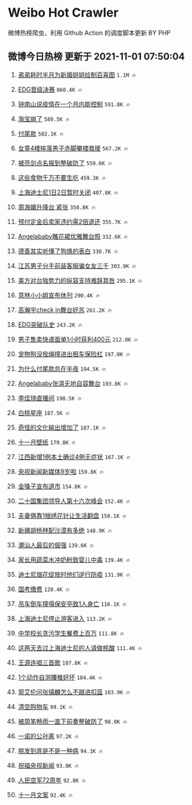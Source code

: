 # Weibo Hot Crawler 



微博热榜爬虫，利用 Github Action 的调度脚本更新 BY PHP 


## 微博今日热榜 更新于 2021-11-01 07:50:04 
1. [弟弟耗时半月为新婚姐姐绘制百喜图](https://s.weibo.com/weibo?q=%23%E5%BC%9F%E5%BC%9F%E8%80%97%E6%97%B6%E5%8D%8A%E6%9C%88%E4%B8%BA%E6%96%B0%E5%A9%9A%E5%A7%90%E5%A7%90%E7%BB%98%E5%88%B6%E7%99%BE%E5%96%9C%E5%9B%BE%23&Refer=top) `1.1M 🔥` 

1. [EDG晋级决赛](https://s.weibo.com/weibo?q=%23EDG%E6%99%8B%E7%BA%A7%E5%86%B3%E8%B5%9B%23&Refer=top) `860.4K 🔥` 

1. [钟南山说疫情在一个月内能控制](https://s.weibo.com/weibo?q=%23%E9%92%9F%E5%8D%97%E5%B1%B1%E8%AF%B4%E7%96%AB%E6%83%85%E5%9C%A8%E4%B8%80%E4%B8%AA%E6%9C%88%E5%86%85%E8%83%BD%E6%8E%A7%E5%88%B6%23&Refer=top) `591.8K 🔥` 

1. [淘宝崩了](https://s.weibo.com/weibo?q=%23%E6%B7%98%E5%AE%9D%E5%B4%A9%E4%BA%86%23&Refer=top) `589.5K 🔥` 

1. [付尾款](https://s.weibo.com/weibo?q=%23%E4%BB%98%E5%B0%BE%E6%AC%BE%23&Refer=top) `582.1K 🔥` 

1. [女童4楼摔落男子赤脚攀楼救援](https://s.weibo.com/weibo?q=%23%E5%A5%B3%E7%AB%A54%E6%A5%BC%E6%91%94%E8%90%BD%E7%94%B7%E5%AD%90%E8%B5%A4%E8%84%9A%E6%94%80%E6%A5%BC%E6%95%91%E6%8F%B4%23&Refer=top) `567.2K 🔥` 

1. [被亮剑点名报到整破防了](https://s.weibo.com/weibo?q=%23%E8%A2%AB%E4%BA%AE%E5%89%91%E7%82%B9%E5%90%8D%E6%8A%A5%E5%88%B0%E6%95%B4%E7%A0%B4%E9%98%B2%E4%BA%86%23&Refer=top) `559.6K 🔥` 

1. [这些食物千万不要生吃](https://s.weibo.com/weibo?q=%23%E8%BF%99%E4%BA%9B%E9%A3%9F%E7%89%A9%E5%8D%83%E4%B8%87%E4%B8%8D%E8%A6%81%E7%94%9F%E5%90%83%23&Refer=top) `459.3K 🔥` 

1. [上海迪士尼1日2日暂时关闭](https://s.weibo.com/weibo?q=%23%E4%B8%8A%E6%B5%B7%E8%BF%AA%E5%A3%AB%E5%B0%BC1%E6%97%A52%E6%97%A5%E6%9A%82%E6%97%B6%E5%85%B3%E9%97%AD%23&Refer=top) `407.8K 🔥` 

1. [周海媚升降台 紧张](https://s.weibo.com/weibo?q=%E5%91%A8%E6%B5%B7%E5%AA%9A%E5%8D%87%E9%99%8D%E5%8F%B0%20%E7%B4%A7%E5%BC%A0&Refer=top) `358.8K 🔥` 

1. [预付定金后卖家违约需2倍退还](https://s.weibo.com/weibo?q=%23%E9%A2%84%E4%BB%98%E5%AE%9A%E9%87%91%E5%90%8E%E5%8D%96%E5%AE%B6%E8%BF%9D%E7%BA%A6%E9%9C%802%E5%80%8D%E9%80%80%E8%BF%98%23&Refer=top) `355.7K 🔥` 

1. [Angelababy雕花裙优雅舞台照](https://s.weibo.com/weibo?q=Angelababy%E9%9B%95%E8%8A%B1%E8%A3%99%E4%BC%98%E9%9B%85%E8%88%9E%E5%8F%B0%E7%85%A7&Refer=top) `332.6K 🔥` 

1. [德善其实听懂了狗焕的表白](https://s.weibo.com/weibo?q=%23%E5%BE%B7%E5%96%84%E5%85%B6%E5%AE%9E%E5%90%AC%E6%87%82%E4%BA%86%E7%8B%97%E7%84%95%E7%9A%84%E8%A1%A8%E7%99%BD%23&Refer=top) `330.7K 🔥` 

1. [江苏男子分手前装客服骗女友三千](https://s.weibo.com/weibo?q=%23%E6%B1%9F%E8%8B%8F%E7%94%B7%E5%AD%90%E5%88%86%E6%89%8B%E5%89%8D%E8%A3%85%E5%AE%A2%E6%9C%8D%E9%AA%97%E5%A5%B3%E5%8F%8B%E4%B8%89%E5%8D%83%23&Refer=top) `303.9K 🔥` 

1. [美方对台独势力的纵容支持难辞其咎](https://s.weibo.com/weibo?q=%23%E7%BE%8E%E6%96%B9%E5%AF%B9%E5%8F%B0%E7%8B%AC%E5%8A%BF%E5%8A%9B%E7%9A%84%E7%BA%B5%E5%AE%B9%E6%94%AF%E6%8C%81%E9%9A%BE%E8%BE%9E%E5%85%B6%E5%92%8E%23&Refer=top) `295.1K 🔥` 

1. [意林小小姐宣布休刊](https://s.weibo.com/weibo?q=%23%E6%84%8F%E6%9E%97%E5%B0%8F%E5%B0%8F%E5%A7%90%E5%AE%A3%E5%B8%83%E4%BC%91%E5%88%8A%23&Refer=top) `290.4K 🔥` 

1. [高瀚宇check in舞台好苏](https://s.weibo.com/weibo?q=%E9%AB%98%E7%80%9A%E5%AE%87check%20in%E8%88%9E%E5%8F%B0%E5%A5%BD%E8%8B%8F&Refer=top) `261.2K 🔥` 

1. [EDG突破队史](https://s.weibo.com/weibo?q=%23EDG%E7%AA%81%E7%A0%B4%E9%98%9F%E5%8F%B2%23&Refer=top) `243.2K 🔥` 

1. [男子售卖快递面单1小时获利400元](https://s.weibo.com/weibo?q=%23%E7%94%B7%E5%AD%90%E5%94%AE%E5%8D%96%E5%BF%AB%E9%80%92%E9%9D%A2%E5%8D%951%E5%B0%8F%E6%97%B6%E8%8E%B7%E5%88%A9400%E5%85%83%23&Refer=top) `212.0K 🔥` 

1. [宠物狗没拴绳撞进出租车保险杠](https://s.weibo.com/weibo?q=%23%E5%AE%A0%E7%89%A9%E7%8B%97%E6%B2%A1%E6%8B%B4%E7%BB%B3%E6%92%9E%E8%BF%9B%E5%87%BA%E7%A7%9F%E8%BD%A6%E4%BF%9D%E9%99%A9%E6%9D%A0%23&Refer=top) `197.0K 🔥` 

1. [为什么付尾款总在半夜](https://s.weibo.com/weibo?q=%23%E4%B8%BA%E4%BB%80%E4%B9%88%E4%BB%98%E5%B0%BE%E6%AC%BE%E6%80%BB%E5%9C%A8%E5%8D%8A%E5%A4%9C%23&Refer=top) `194.5K 🔥` 

1. [Angelababy张淇无地自容舞台](https://s.weibo.com/weibo?q=%23Angelababy%E5%BC%A0%E6%B7%87%E6%97%A0%E5%9C%B0%E8%87%AA%E5%AE%B9%E8%88%9E%E5%8F%B0%23&Refer=top) `193.8K 🔥` 

1. [李佳琦直播间](https://s.weibo.com/weibo?q=%E6%9D%8E%E4%BD%B3%E7%90%A6%E7%9B%B4%E6%92%AD%E9%97%B4&Refer=top) `190.5K 🔥` 

1. [白桃星座](https://s.weibo.com/weibo?q=%23%E7%99%BD%E6%A1%83%E6%98%9F%E5%BA%A7%23&Refer=top) `187.5K 🔥` 

1. [奇怪的文化输出增加了](https://s.weibo.com/weibo?q=%E5%A5%87%E6%80%AA%E7%9A%84%E6%96%87%E5%8C%96%E8%BE%93%E5%87%BA%E5%A2%9E%E5%8A%A0%E4%BA%86&Refer=top) `187.1K 🔥` 

1. [十一月壁纸](https://s.weibo.com/weibo?q=%E5%8D%81%E4%B8%80%E6%9C%88%E5%A3%81%E7%BA%B8&Refer=top) `179.8K 🔥` 

1. [江西新增1例本土确诊4例无症状](https://s.weibo.com/weibo?q=%23%E6%B1%9F%E8%A5%BF%E6%96%B0%E5%A2%9E1%E4%BE%8B%E6%9C%AC%E5%9C%9F%E7%A1%AE%E8%AF%8A4%E4%BE%8B%E6%97%A0%E7%97%87%E7%8A%B6%23&Refer=top) `167.1K 🔥` 

1. [央视新闻新媒体9岁啦](https://s.weibo.com/weibo?q=%23%E5%A4%AE%E8%A7%86%E6%96%B0%E9%97%BB%E6%96%B0%E5%AA%92%E4%BD%939%E5%B2%81%E5%95%A6%23&Refer=top) `159.8K 🔥` 

1. [金嗓子宣布退市](https://s.weibo.com/weibo?q=%23%E9%87%91%E5%97%93%E5%AD%90%E5%AE%A3%E5%B8%83%E9%80%80%E5%B8%82%23&Refer=top) `154.8K 🔥` 

1. [二十国集团领导人第十六次峰会](https://s.weibo.com/weibo?q=%23%E4%BA%8C%E5%8D%81%E5%9B%BD%E9%9B%86%E5%9B%A2%E9%A2%86%E5%AF%BC%E4%BA%BA%E7%AC%AC%E5%8D%81%E5%85%AD%E6%AC%A1%E5%B3%B0%E4%BC%9A%23&Refer=top) `152.4K 🔥` 

1. [夫妻俩靠1根绣花针让生活翻盘](https://s.weibo.com/weibo?q=%23%E5%A4%AB%E5%A6%BB%E4%BF%A9%E9%9D%A01%E6%A0%B9%E7%BB%A3%E8%8A%B1%E9%92%88%E8%AE%A9%E7%94%9F%E6%B4%BB%E7%BF%BB%E7%9B%98%23&Refer=top) `150.1K 🔥` 

1. [新疆胡杨林配沙漠有多绝](https://s.weibo.com/weibo?q=%23%E6%96%B0%E7%96%86%E8%83%A1%E6%9D%A8%E6%9E%97%E9%85%8D%E6%B2%99%E6%BC%A0%E6%9C%89%E5%A4%9A%E7%BB%9D%23&Refer=top) `148.9K 🔥` 

1. [潮汕人最后的倔强](https://s.weibo.com/weibo?q=%23%E6%BD%AE%E6%B1%95%E4%BA%BA%E6%9C%80%E5%90%8E%E7%9A%84%E5%80%94%E5%BC%BA%23&Refer=top) `139.6K 🔥` 

1. [家长用蔬菜水冲奶粉致婴儿中毒](https://s.weibo.com/weibo?q=%23%E5%AE%B6%E9%95%BF%E7%94%A8%E8%94%AC%E8%8F%9C%E6%B0%B4%E5%86%B2%E5%A5%B6%E7%B2%89%E8%87%B4%E5%A9%B4%E5%84%BF%E4%B8%AD%E6%AF%92%23&Refer=top) `139.4K 🔥` 

1. [迪士尼烟花绽放时他们逆行防疫](https://s.weibo.com/weibo?q=%23%E8%BF%AA%E5%A3%AB%E5%B0%BC%E7%83%9F%E8%8A%B1%E7%BB%BD%E6%94%BE%E6%97%B6%E4%BB%96%E4%BB%AC%E9%80%86%E8%A1%8C%E9%98%B2%E7%96%AB%23&Refer=top) `131.9K 🔥` 

1. [国考缴费](https://s.weibo.com/weibo?q=%E5%9B%BD%E8%80%83%E7%BC%B4%E8%B4%B9&Refer=top) `120.4K 🔥` 

1. [吊车倒车撞塌保安亭致1人身亡](https://s.weibo.com/weibo?q=%23%E5%90%8A%E8%BD%A6%E5%80%92%E8%BD%A6%E6%92%9E%E5%A1%8C%E4%BF%9D%E5%AE%89%E4%BA%AD%E8%87%B41%E4%BA%BA%E8%BA%AB%E4%BA%A1%23&Refer=top) `116.1K 🔥` 

1. [上海迪士尼停止游客进入](https://s.weibo.com/weibo?q=%23%E4%B8%8A%E6%B5%B7%E8%BF%AA%E5%A3%AB%E5%B0%BC%E5%81%9C%E6%AD%A2%E6%B8%B8%E5%AE%A2%E8%BF%9B%E5%85%A5%23&Refer=top) `113.2K 🔥` 

1. [中学校长贪污学生餐费上百万](https://s.weibo.com/weibo?q=%23%E4%B8%AD%E5%AD%A6%E6%A0%A1%E9%95%BF%E8%B4%AA%E6%B1%A1%E5%AD%A6%E7%94%9F%E9%A4%90%E8%B4%B9%E4%B8%8A%E7%99%BE%E4%B8%87%23&Refer=top) `111.8K 🔥` 

1. [这两天去过上海迪士尼的人请做核酸](https://s.weibo.com/weibo?q=%23%E8%BF%99%E4%B8%A4%E5%A4%A9%E5%8E%BB%E8%BF%87%E4%B8%8A%E6%B5%B7%E8%BF%AA%E5%A3%AB%E5%B0%BC%E7%9A%84%E4%BA%BA%E8%AF%B7%E5%81%9A%E6%A0%B8%E9%85%B8%23&Refer=top) `111.4K 🔥` 

1. [王源连唱三首歌](https://s.weibo.com/weibo?q=%23%E7%8E%8B%E6%BA%90%E8%BF%9E%E5%94%B1%E4%B8%89%E9%A6%96%E6%AD%8C%23&Refer=top) `107.8K 🔥` 

1. [1个动作自测腰椎好坏](https://s.weibo.com/weibo?q=%231%E4%B8%AA%E5%8A%A8%E4%BD%9C%E8%87%AA%E6%B5%8B%E8%85%B0%E6%A4%8E%E5%A5%BD%E5%9D%8F%23&Refer=top) `104.4K 🔥` 

1. [郭艾伦问张镇麟怎么不跟进扣篮](https://s.weibo.com/weibo?q=%23%E9%83%AD%E8%89%BE%E4%BC%A6%E9%97%AE%E5%BC%A0%E9%95%87%E9%BA%9F%E6%80%8E%E4%B9%88%E4%B8%8D%E8%B7%9F%E8%BF%9B%E6%89%A3%E7%AF%AE%23&Refer=top) `103.9K 🔥` 

1. [清空购物车](https://s.weibo.com/weibo?q=%23%E6%B8%85%E7%A9%BA%E8%B4%AD%E7%89%A9%E8%BD%A6%23&Refer=top) `99.1K 🔥` 

1. [被周笔畅雨一直下前奏整破防了](https://s.weibo.com/weibo?q=%23%E8%A2%AB%E5%91%A8%E7%AC%94%E7%95%85%E9%9B%A8%E4%B8%80%E7%9B%B4%E4%B8%8B%E5%89%8D%E5%A5%8F%E6%95%B4%E7%A0%B4%E9%98%B2%E4%BA%86%23&Refer=top) `98.0K 🔥` 

1. [一诺的公孙离](https://s.weibo.com/weibo?q=%23%E4%B8%80%E8%AF%BA%E7%9A%84%E5%85%AC%E5%AD%99%E7%A6%BB%23&Refer=top) `97.2K 🔥` 

1. [脱发到底是不是一种病](https://s.weibo.com/weibo?q=%23%E8%84%B1%E5%8F%91%E5%88%B0%E5%BA%95%E6%98%AF%E4%B8%8D%E6%98%AF%E4%B8%80%E7%A7%8D%E7%97%85%23&Refer=top) `94.1K 🔥` 

1. [祝福央视新闻](https://s.weibo.com/weibo?q=%23%E7%A5%9D%E7%A6%8F%E5%A4%AE%E8%A7%86%E6%96%B0%E9%97%BB%23&Refer=top) `93.0K 🔥` 

1. [人民空军72周年](https://s.weibo.com/weibo?q=%23%E4%BA%BA%E6%B0%91%E7%A9%BA%E5%86%9B72%E5%91%A8%E5%B9%B4%23&Refer=top) `92.8K 🔥` 

1. [十一月文案](https://s.weibo.com/weibo?q=%23%E5%8D%81%E4%B8%80%E6%9C%88%E6%96%87%E6%A1%88%23&Refer=top) `92.4K 🔥` 

